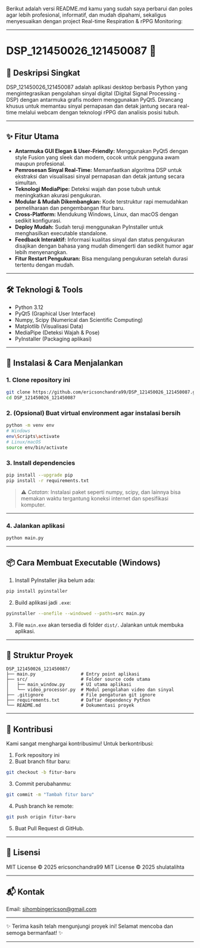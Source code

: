 Berikut adalah versi README.md kamu yang sudah saya perbarui dan poles agar lebih profesional, informatif, dan mudah dipahami, sekaligus menyesuaikan dengan project Real-time Respiration & rPPG Monitoring:

---

# DSP\_121450026\_121450087 🚀

## 🎯 Deskripsi Singkat

DSP\_121450026\_121450087 adalah aplikasi desktop berbasis Python yang mengintegrasikan pengolahan sinyal digital (Digital Signal Processing - DSP) dengan antarmuka grafis modern menggunakan PyQt5.
Dirancang khusus untuk memantau sinyal pernapasan dan detak jantung secara real-time melalui webcam dengan teknologi rPPG dan analisis posisi tubuh.

---

## ✨ Fitur Utama

* **Antarmuka GUI Elegan & User-Friendly:** Menggunakan PyQt5 dengan style Fusion yang sleek dan modern, cocok untuk pengguna awam maupun profesional.
* **Pemrosesan Sinyal Real-Time:** Memanfaatkan algoritma DSP untuk ekstraksi dan visualisasi sinyal pernapasan dan detak jantung secara simultan.
* **Teknologi MediaPipe:** Deteksi wajah dan pose tubuh untuk meningkatkan akurasi pengukuran.
* **Modular & Mudah Dikembangkan:** Kode terstruktur rapi memudahkan pemeliharaan dan pengembangan fitur baru.
* **Cross-Platform:** Mendukung Windows, Linux, dan macOS dengan sedikit konfigurasi.
* **Deploy Mudah:** Sudah teruji menggunakan PyInstaller untuk menghasilkan executable standalone.
* **Feedback Interaktif:** Informasi kualitas sinyal dan status pengukuran disajikan dengan bahasa yang mudah dimengerti dan sedikit humor agar lebih menyenangkan.
* **Fitur Restart Pengukuran:** Bisa mengulang pengukuran setelah durasi tertentu dengan mudah.

---

## 🛠️ Teknologi & Tools

* Python 3.12
* PyQt5 (Graphical User Interface)
* Numpy, Scipy (Numerical dan Scientific Computing)
* Matplotlib (Visualisasi Data)
* MediaPipe (Deteksi Wajah & Pose)
* PyInstaller (Packaging aplikasi)

---

## 🚀 Instalasi & Cara Menjalankan

### 1. Clone repository ini

```bash
git clone https://github.com/ericsonchandra99/DSP_121450026_121450087.git
cd DSP_121450026_121450087
```

### 2. (Opsional) Buat virtual environment agar instalasi bersih

```bash
python -m venv env
# Windows
env\Scripts\activate
# Linux/macOS
source env/bin/activate
```

### 3. Install dependencies

```bash
pip install --upgrade pip
pip install -r requirements.txt
```

> ⚠️ *Catatan:* Instalasi paket seperti numpy, scipy, dan lainnya bisa memakan waktu tergantung koneksi internet dan spesifikasi komputer.

---

### 4. Jalankan aplikasi

```bash
python main.py
```

---

## 📦 Cara Membuat Executable (Windows)

1. Install PyInstaller jika belum ada:

```bash
pip install pyinstaller
```

2. Build aplikasi jadi `.exe`:

```bash
pyinstaller --onefile --windowed --paths=src main.py
```

3. File `main.exe` akan tersedia di folder `dist/`. Jalankan untuk membuka aplikasi.

---

## 📂 Struktur Proyek

```
DSP_121450026_121450087/
├── main.py                 # Entry point aplikasi
├── src/                    # Folder source code utama
│   ├── main_window.py      # UI utama aplikasi
│   └── video_processor.py  # Modul pengolahan video dan sinyal
├── .gitignore              # File pengaturan git ignore
├── requirements.txt        # Daftar dependency Python
└── README.md               # Dokumentasi proyek
```

---

## 🤝 Kontribusi

Kami sangat menghargai kontribusimu! Untuk berkontribusi:

1. Fork repository ini
2. Buat branch fitur baru:

```bash
git checkout -b fitur-baru
```

3. Commit perubahanmu:

```bash
git commit -m "Tambah fitur baru"
```

4. Push branch ke remote:

```bash
git push origin fitur-baru
```

5. Buat Pull Request di GitHub.

---

## 📜 Lisensi

MIT License © 2025 ericsonchandra99
MIT License © 2025 shulatalihta

---

## 📬 Kontak

Email: [sihombingericson@gmail.com](mailto:sihombingericson@gmail.com)

---

✨ Terima kasih telah mengunjungi proyek ini! Selamat mencoba dan semoga bermanfaat! ✨

---


